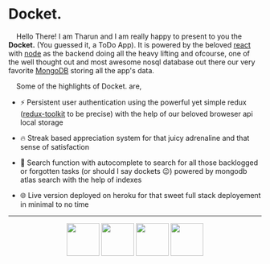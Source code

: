 # Docket.

&nbsp;&nbsp;&nbsp;&nbsp;Hello There! I am Tharun and I am really happy to present to you the **Docket.** (You guessed it, a ToDo App). It is powered by the beloved [react](url) with [node](url) as the backend doing all the heavy lifting and ofcourse, one of the well thought out and most awesome nosql database out there our very favorite [MongoDB](url) storing all the app's data.

&nbsp;&nbsp;&nbsp;&nbsp;Some of the highlights of Docket. are,

- ⚡ Persistent user authentication using the powerful yet simple redux ([redux-toolkit](url) to be precise) with the help of our beloved broweser api local storage

- 🔥 Streak based appreciation system for that juicy adrenaline and that sense of satisfaction

- 🔎 Search function with autocomplete to search for all those backlogged or forgotten tasks (or should I say dockets 😉) powered by mongodb atlas search with the help of indexes

- 🌐 Live version deployed on heroku for that sweet full stack deployement in minimal to no time

---

<p align="center">
 <img src="https://github.com/tharun0120/tharun0120/blob/main/logos/react.svg" width="65" height="65"/>
  <img src="https://github.com/tharun0120/tharun0120/blob/main/logos/nodejs.svg" width="65" height="65"/>
  <img src="https://github.com/tharun0120/tharun0120/blob/main/logos/mongodb.svg" width="65" height="65"/>
  <img src="https://github.com/tharun0120/tharun0120/blob/main/logos/express.svg" width="65" height="65"/>
</p>
